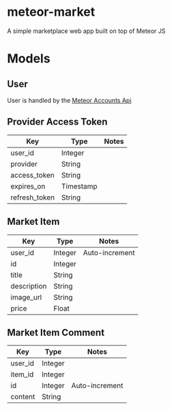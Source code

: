 # meteor-market
A simple marketplace web app built on top of Meteor JS

# Models
## User
User is handled by the [Meteor Accounts Api](http://docs.meteor.com/#/full/accounts_api)

## Provider Access Token
| Key           | Type      | Notes |
| ------------- | --------- | ----- |
| user_id       | Integer   |       |
| provider      | String    |       |
| access_token  | String    |       |
| expires_on    | Timestamp |       |
| refresh_token | String    |       |

## Market Item
| Key         | Type    | Notes          |
| ----------- | ------- | -------------- |
| user_id     | Integer | Auto-increment |
| id          | Integer |                |
| title       | String  |                |
| description | String  |                |
| image_url   | String  |                |
| price       | Float   |                |

## Market Item Comment
| Key     | Type    | Notes          |
| ------- | ------- | -------------- |
| user_id | Integer |                |
| item_id | Integer |                |
| id      | Integer | Auto-increment |
| content | String  |                |
